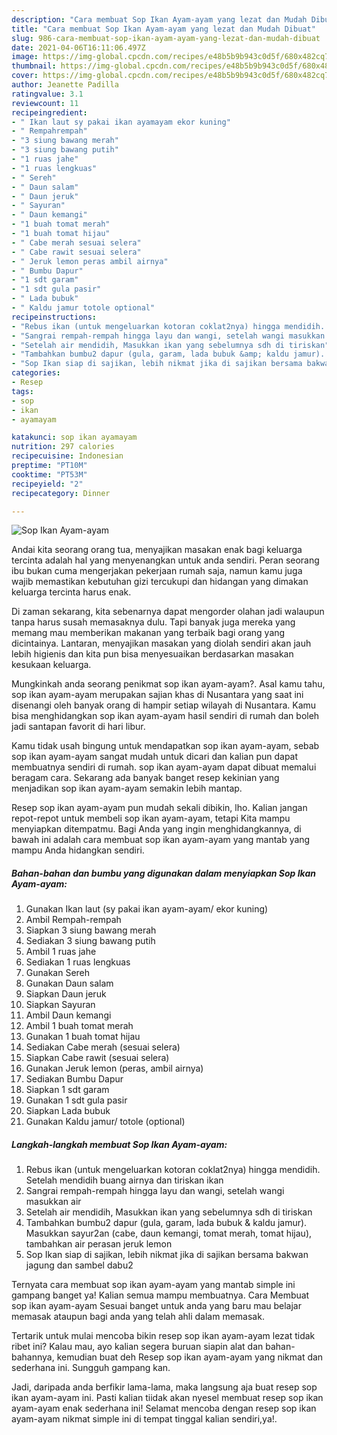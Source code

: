 ```yaml
---
description: "Cara membuat Sop Ikan Ayam-ayam yang lezat dan Mudah Dibuat"
title: "Cara membuat Sop Ikan Ayam-ayam yang lezat dan Mudah Dibuat"
slug: 986-cara-membuat-sop-ikan-ayam-ayam-yang-lezat-dan-mudah-dibuat
date: 2021-04-06T16:11:06.497Z
image: https://img-global.cpcdn.com/recipes/e48b5b9b943c0d5f/680x482cq70/sop-ikan-ayam-ayam-foto-resep-utama.jpg
thumbnail: https://img-global.cpcdn.com/recipes/e48b5b9b943c0d5f/680x482cq70/sop-ikan-ayam-ayam-foto-resep-utama.jpg
cover: https://img-global.cpcdn.com/recipes/e48b5b9b943c0d5f/680x482cq70/sop-ikan-ayam-ayam-foto-resep-utama.jpg
author: Jeanette Padilla
ratingvalue: 3.1
reviewcount: 11
recipeingredient:
- " Ikan laut sy pakai ikan ayamayam ekor kuning"
- " Rempahrempah"
- "3 siung bawang merah"
- "3 siung bawang putih"
- "1 ruas jahe"
- "1 ruas lengkuas"
- " Sereh"
- " Daun salam"
- " Daun jeruk"
- " Sayuran"
- " Daun kemangi"
- "1 buah tomat merah"
- "1 buah tomat hijau"
- " Cabe merah sesuai selera"
- " Cabe rawit sesuai selera"
- " Jeruk lemon peras ambil airnya"
- " Bumbu Dapur"
- "1 sdt garam"
- "1 sdt gula pasir"
- " Lada bubuk"
- " Kaldu jamur totole optional"
recipeinstructions:
- "Rebus ikan (untuk mengeluarkan kotoran coklat2nya) hingga mendidih. Setelah mendidih buang airnya dan tiriskan ikan"
- "Sangrai rempah-rempah hingga layu dan wangi, setelah wangi masukkan air"
- "Setelah air mendidih, Masukkan ikan yang sebelumnya sdh di tiriskan"
- "Tambahkan bumbu2 dapur (gula, garam, lada bubuk &amp; kaldu jamur). Masukkan sayur2an (cabe, daun kemangi, tomat merah, tomat hijau), tambahkan air perasan jeruk lemon"
- "Sop Ikan siap di sajikan, lebih nikmat jika di sajikan bersama bakwan jagung dan sambel dabu2"
categories:
- Resep
tags:
- sop
- ikan
- ayamayam

katakunci: sop ikan ayamayam 
nutrition: 297 calories
recipecuisine: Indonesian
preptime: "PT10M"
cooktime: "PT53M"
recipeyield: "2"
recipecategory: Dinner

---
```



![Sop Ikan Ayam-ayam](https://img-global.cpcdn.com/recipes/e48b5b9b943c0d5f/680x482cq70/sop-ikan-ayam-ayam-foto-resep-utama.jpg)

Andai kita seorang orang tua, menyajikan masakan enak bagi keluarga tercinta adalah hal yang menyenangkan untuk anda sendiri. Peran seorang ibu bukan cuma mengerjakan pekerjaan rumah saja, namun kamu juga wajib memastikan kebutuhan gizi tercukupi dan hidangan yang dimakan keluarga tercinta harus enak.

Di zaman  sekarang, kita sebenarnya dapat mengorder olahan jadi walaupun tanpa harus susah memasaknya dulu. Tapi banyak juga mereka yang memang mau memberikan makanan yang terbaik bagi orang yang dicintainya. Lantaran, menyajikan masakan yang diolah sendiri akan jauh lebih higienis dan kita pun bisa menyesuaikan berdasarkan masakan kesukaan keluarga. 



Mungkinkah anda seorang penikmat sop ikan ayam-ayam?. Asal kamu tahu, sop ikan ayam-ayam merupakan sajian khas di Nusantara yang saat ini disenangi oleh banyak orang di hampir setiap wilayah di Nusantara. Kamu bisa menghidangkan sop ikan ayam-ayam hasil sendiri di rumah dan boleh jadi santapan favorit di hari libur.

Kamu tidak usah bingung untuk mendapatkan sop ikan ayam-ayam, sebab sop ikan ayam-ayam sangat mudah untuk dicari dan kalian pun dapat membuatnya sendiri di rumah. sop ikan ayam-ayam dapat dibuat memalui beragam cara. Sekarang ada banyak banget resep kekinian yang menjadikan sop ikan ayam-ayam semakin lebih mantap.

Resep sop ikan ayam-ayam pun mudah sekali dibikin, lho. Kalian jangan repot-repot untuk membeli sop ikan ayam-ayam, tetapi Kita mampu menyiapkan ditempatmu. Bagi Anda yang ingin menghidangkannya, di bawah ini adalah cara membuat sop ikan ayam-ayam yang mantab yang mampu Anda hidangkan sendiri.

<!--inarticleads1-->

##### Bahan-bahan dan bumbu yang digunakan dalam menyiapkan Sop Ikan Ayam-ayam:

1. Gunakan  Ikan laut (sy pakai ikan ayam-ayam/ ekor kuning)
1. Ambil  Rempah-rempah
1. Siapkan 3 siung bawang merah
1. Sediakan 3 siung bawang putih
1. Ambil 1 ruas jahe
1. Sediakan 1 ruas lengkuas
1. Gunakan  Sereh
1. Gunakan  Daun salam
1. Siapkan  Daun jeruk
1. Siapkan  Sayuran
1. Ambil  Daun kemangi
1. Ambil 1 buah tomat merah
1. Gunakan 1 buah tomat hijau
1. Sediakan  Cabe merah (sesuai selera)
1. Siapkan  Cabe rawit (sesuai selera)
1. Gunakan  Jeruk lemon (peras, ambil airnya)
1. Sediakan  Bumbu Dapur
1. Siapkan 1 sdt garam
1. Gunakan 1 sdt gula pasir
1. Siapkan  Lada bubuk
1. Gunakan  Kaldu jamur/ totole (optional)




<!--inarticleads2-->

##### Langkah-langkah membuat Sop Ikan Ayam-ayam:

1. Rebus ikan (untuk mengeluarkan kotoran coklat2nya) hingga mendidih. Setelah mendidih buang airnya dan tiriskan ikan
1. Sangrai rempah-rempah hingga layu dan wangi, setelah wangi masukkan air
1. Setelah air mendidih, Masukkan ikan yang sebelumnya sdh di tiriskan
1. Tambahkan bumbu2 dapur (gula, garam, lada bubuk &amp; kaldu jamur). Masukkan sayur2an (cabe, daun kemangi, tomat merah, tomat hijau), tambahkan air perasan jeruk lemon
1. Sop Ikan siap di sajikan, lebih nikmat jika di sajikan bersama bakwan jagung dan sambel dabu2




Ternyata cara membuat sop ikan ayam-ayam yang mantab simple ini gampang banget ya! Kalian semua mampu membuatnya. Cara Membuat sop ikan ayam-ayam Sesuai banget untuk anda yang baru mau belajar memasak ataupun bagi anda yang telah ahli dalam memasak.

Tertarik untuk mulai mencoba bikin resep sop ikan ayam-ayam lezat tidak ribet ini? Kalau mau, ayo kalian segera buruan siapin alat dan bahan-bahannya, kemudian buat deh Resep sop ikan ayam-ayam yang nikmat dan sederhana ini. Sungguh gampang kan. 

Jadi, daripada anda berfikir lama-lama, maka langsung aja buat resep sop ikan ayam-ayam ini. Pasti kalian tiidak akan nyesel membuat resep sop ikan ayam-ayam enak sederhana ini! Selamat mencoba dengan resep sop ikan ayam-ayam nikmat simple ini di tempat tinggal kalian sendiri,ya!.

